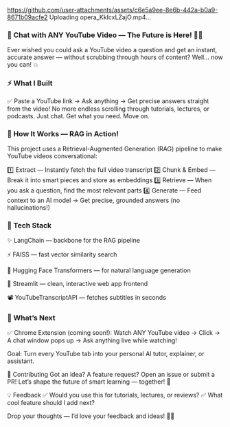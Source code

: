 https://github.com/user-attachments/assets/c6e5a9ee-8e6b-442a-b0a9-8671b09acfe2
Uploading opera_KkIcxLZajO.mp4…

### 🚀 Chat with ANY YouTube Video — The Future is Here! 🎥🤖
Ever wished you could ask a YouTube video a question and get an instant, accurate answer — without scrubbing through hours of content?
Well… now you can! 💥

### ⚡ What I Built
✅ Paste a YouTube link → Ask anything → Get precise answers straight from the video!
No more endless scrolling through tutorials, lectures, or podcasts.
Just chat. Get what you need. Move on.

### 🧠 How It Works — RAG in Action!
This project uses a Retrieval-Augmented Generation (RAG) pipeline to make YouTube videos conversational:

1️⃣ Extract — Instantly fetch the full video transcript
2️⃣ Chunk & Embed — Break it into smart pieces and store as embeddings
3️⃣ Retrieve — When you ask a question, find the most relevant parts
4️⃣ Generate — Feed context to an AI model → Get precise, grounded answers (no hallucinations!)

### 🔨 Tech Stack
✨ LangChain — backbone for the RAG pipeline

⚡ FAISS — fast vector similarity search

🤗 Hugging Face Transformers — for natural language generation

🚀 Streamlit — clean, interactive web app frontend

📽️ YouTubeTranscriptAPI — fetches subtitles in seconds

### 🌟 What’s Next
✅ Chrome Extension (coming soon!):
Watch ANY YouTube video → Click → A chat window pops up → Ask anything live while watching!

Goal: Turn every YouTube tab into your personal AI tutor, explainer, or assistant.


🙌 Contributing
Got an idea? A feature request? Open an issue or submit a PR!
Let’s shape the future of smart learning — together! 🚀

💡 Feedback
✅ Would you use this for tutorials, lectures, or reviews?
✅ What cool feature should I add next?

Drop your thoughts — I’d love your feedback and ideas! 🚀✨
